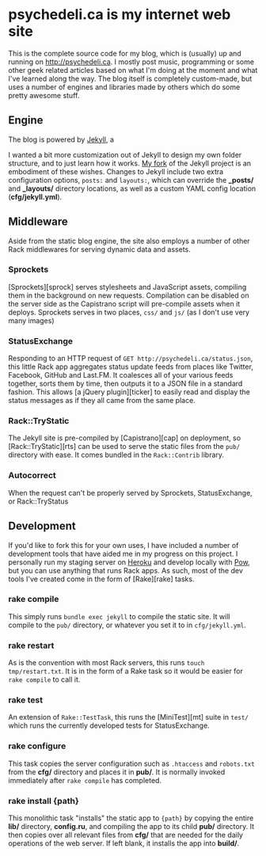 psychedeli.ca is my internet web site
=====================================

This is the complete source code for my blog, which is (usually) up and running on <http://psychedeli.ca>. I mostly post music, programming or some other geek related articles based on what I'm doing at the moment and what I've learned along the way. The blog itself is completely custom-made, but uses a number of engines and libraries made by others which do some pretty awesome stuff.

Engine
------

The blog is powered by [Jekyll][jek], a

I wanted a bit more customization out of Jekyll to design my own folder structure, and to just learn how it works. [My fork][fork] of the Jekyll project is an embodiment of these wishes. Changes to Jekyll include two extra configuration options, `posts:` and `layouts:`, which can override the **_posts/** and **_layouts/** directory locations, as well as a custom YAML config location (**cfg/jekyll.yml**).

Middleware
----------

Aside from the static blog engine, the site also employs a number of other Rack middlewares for serving dynamic data and assets.

### Sprockets

[Sprockets][sprock] serves stylesheets and JavaScript assets, compiling them in the background on new requests. Compilation can be disabled on the server side as the Capistrano script will pre-compile assets when it deploys. Sprockets serves in two places, `css/` and `js/` (as I don't use very many images)

### StatusExchange

Responding to an HTTP request of `GET http://psychedeli.ca/status.json`, this little Rack app aggregates status update feeds from places like Twitter, Facebook, GitHub and Last.FM. It coalesces all of your various feeds together, sorts them by time, then outputs it to a JSON file in a standard fashion. This allows [a jQuery plugin][ticker] to easily read and display the status messages as if they all came from the same place.

### Rack::TryStatic

The Jekyll site is pre-compiled by [Capistrano][cap] on deployment, so [Rack::TryStatic][rts] can be used to serve the static files from the `pub/` directory with ease. It comes bundled in the `Rack::Contrib` library.

### Autocorrect

When the request can't be properly served by Sprockets, StatusExchange, or Rack::TryStatus

Development
-----------

If you'd like to fork this for your own uses, I have included a number of development tools that have aided me in my progress on this project. I personally run my staging server on [Heroku][ku] and develop locally with [Pow][pow], but you can use anything that runs Rack apps. As such, most of the dev tools I've created come in the form of [Rake][rake] tasks.

### rake compile

This simply runs `bundle exec jekyll` to compile the static site. It will compile to the `pub/` directory, or whatever you set it to in `cfg/jekyll.yml`.

### rake restart

As is the convention with most Rack servers, this runs `touch tmp/restart.txt`. It is in the form of a Rake task so it would be easier for `rake compile` to call it.

### rake test

An extension of `Rake::TestTask`, this runs the [MiniTest][mt] suite in `test/` which runs the currently developed tests for StatusExchange.

### rake configure

This task copies the server configuration such as `.htaccess` and `robots.txt` from the **cfg/** directory and places it in **pub/**. It is normally invoked immediately after `rake compile` has completed.

### rake install {path}

This monolithic task "installs" the static app to `{path}` by copying the entire **lib/** directory, **config.ru**, and compiling the app to its child **pub/** directory. It then copies over all relevant files from **cfg/** that are needed for the daily operations of the web server. If left blank, it installs the app into **build/**.

[sass]: http://sass-lang.com
[jq]: http://jquery.com
[jek]: http://github.com/mojombo/jekyll
[fork]: http://github.com/tubbo/jekyll
[liq]: http://github.com/shopify/liquid
[ku]: http://heroku.com
[pow]: http://pow.cx
